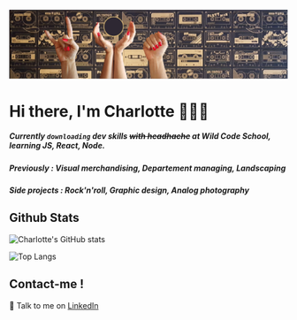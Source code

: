 ![Header](/Bannière2021.png)


# Hi there, I'm Charlotte :metal::seedling::fist: 
##### Currently `downloading` dev skills ~~with headhache~~ at ***Wild Code School***, learning JS, React, Node.
##### Previously : Visual merchandising, Departement managing, Landscaping
##### Side projects : Rock'n'roll, Graphic design, Analog photography

## Github Stats
![Charlotte's GitHub stats](https://github-readme-stats.vercel.app/api?username=Charlotte-Men&hide=stars&theme=great-gatsby&show_icons=true)

![Top Langs](https://github-readme-stats.vercel.app/api/top-langs/?username=Charlotte-Men&theme=great-gatsby&layout=compact)

## Contact-me !
:mega: Talk to me on [LinkedIn](https://www.linkedin.com/in/charlotte-menard/)
<!-- <a>
  <img align="center" src="https://github-readme-stats.vercel.app/api?username=Charlotte-Men&hide=stars&theme=great-gatsby&show_icons=true" />
</a>
<a>
  <img align="center" src="https://github-readme-stats.vercel.app/api/top-langs/?username=Charlotte-Men&theme=great-gatsby&layout=compact" />
</a> -->

<!--
**Charlotte-Men/Charlotte-Men** is a ✨ _special_ ✨ repository because its `README.md` (this file) appears on your GitHub profile.

Here are some ideas to get you started:

- 🔭 I’m currently working on ...
- 🌱 I’m currently learning ...
- 👯 I’m looking to collaborate on ...
- 🤔 I’m looking for help with ...
- 💬 Ask me about ...
- 📫 How to reach me: ...
- 😄 Pronouns: ...
- ⚡ Fun fact: ...
-->

